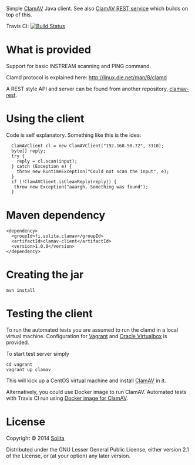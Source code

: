Simple [ClamAV](http://www.clamav.net/) Java client. See also [ClamAV REST service](https://github.com/solita/clamav-rest) which builds on top of this.

Travis CI: [![Build Status](https://travis-ci.org/solita/clamav-java.svg?branch=master)](https://travis-ci.org/solita/clamav-java)

# What is provided

Support for basic INSTREAM scanning and PING command. 

Clamd protocol is explained here:
http://linux.die.net/man/8/clamd

A REST style API and server can be found from another repository, [clamav-rest](https://github.com/solita/clamav-rest). 

# Using the client

Code is self explanatory. Something like this is the idea:

```
  ClamAVClient cl = new ClamAVClient("192.168.50.72", 3310);
  byte[] reply;
  try {
    reply = cl.scan(input);
  } catch (Exception e) {
    throw new RuntimeException("Could not scan the input", e);
  }
  if (!ClamAVClient.isCleanReply(reply)) {
   throw new Exception("aaargh. Something was found");
  }
```

# Maven dependency

```
<dependency>
  <groupId>fi.solita.clamav</groupId>
  <artifactId>clamav-client</artifactId>
  <version>1.0.0</version>
</dependency>
```

# Creating the jar

```
mvn install
```

# Testing the client

To run the automated tests you are assumed to run the clamd in a local virtual machine. 
Configuration for [Vagrant](http://www.vagrantup.com/) and [Oracle Virtualbox](https://www.virtualbox.org/) is provided.

To start test server simply

```
cd vagrant
vagrant up clamav
```

This will kick up a CentOS virtual machine and install [ClamAV](http://www.clamav.net/) in it.

Alternatively, you could use Docker image to run ClamAV. Automated tests with Travis CI run using [Docker image for ClamAV](https://hub.docker.com/r/mkodockx/docker-clamav/).

# License

Copyright © 2014 [Solita](http://www.solita.fi)

Distributed under the GNU Lesser General Public License, either version 2.1 of the License, or 
(at your option) any later version.

